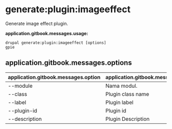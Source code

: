 # generate:plugin:imageeffect
Generate image effect plugin.

**application.gitbook.messages.usage:**
```
drupal generate:plugin:imageeffect [options]
gpie
```

## application.gitbook.messages.options
application.gitbook.messages.option | application.gitbook.messages.details
-------|-------------
--module | Nama modul.
--class | Plugin class name
--label | Plugin label
--plugin-id | Plugin id
--description | Plugin Description
